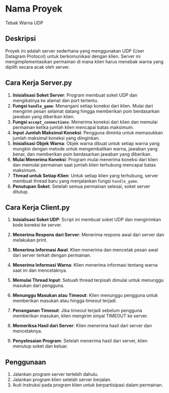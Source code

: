 # Nama Proyek

Tebak Warna UDP

## Deskripsi

Proyek ini adalah server sederhana yang menggunakan UDP (User Datagram Protocol) untuk berkomunikasi dengan klien. Server ini mengimplementasikan permainan di mana klien harus menebak warna yang dipilih secara acak oleh server.

## Cara Kerja Server.py

1. **Inisialisasi Soket Server**: Program membuat soket UDP dan mengikatnya ke alamat dan port tertentu.
2. **Fungsi `handle_game`**: Menangani setiap koneksi dari klien. Mulai dari mengirim pesan selamat datang hingga memberikan poin berdasarkan jawaban yang diberikan klien.
3. **Fungsi `accept_connections`**: Menerima koneksi dari klien dan memulai permainan ketika jumlah klien mencapai batas maksimum.
4. **Input Jumlah Maksimal Koneksi**: Pengguna diminta untuk memasukkan jumlah maksimal koneksi yang diinginkan.
5. **Inisialisasi Objek Warna**: Objek warna dibuat untuk setiap warna yang mungkin dengan metode untuk mengembalikan warna, jawaban yang benar, dan memberikan poin berdasarkan jawaban yang diberikan.
6. **Mulai Menerima Koneksi**: Program mulai menerima koneksi dari klien dan memulai permainan saat jumlah klien terhubung mencapai batas maksimum.
7. **Thread untuk Setiap Klien**: Untuk setiap klien yang terhubung, server membuat thread baru yang menjalankan fungsi `handle_game`.
8. **Penutupan Soket**: Setelah semua permainan selesai, soket server ditutup.

## Cara Kerja Client.py
1. **Inisialisasi Soket UDP**: Script ini membuat soket UDP dan mengirimkan kode koneksi ke server.

2. **Menerima Respons dari Server**: Menerima respons awal dari server dan melakukan print.

3. **Menerima Informasi Awal**: Klien menerima dan mencetak pesan awal dari server terkait dengan permainan.

4. **Menerima Informasi Warna**: Klien menerima informasi tentang warna saat ini dan mencetaknya.

5. **Memulai Thread Input**: Sebuah thread terpisah dimulai untuk menunggu masukan dari pengguna.

6. **Menunggu Masukan atau Timeout**: Klien menunggu pengguna untuk memberikan masukan atau hingga timeout terjadi.

7. **Penanganan Timeout**: Jika timeout terjadi sebelum pengguna memberikan masukan, klien mengirim sinyal TIMEOUT ke server.

8. **Memeriksa Hasil dari Server**: Klien menerima hasil dari server dan mencetaknya.

9. **Penyelesaian Program**: Setelah menerima hasil dari server, klien menutup soket dan keluar.


## Penggunaan

1. Jalankan program server terlebih dahulu.
2. Jalankan program klien setelah server berjalan.
3. Ikuti instruksi pada program klien untuk berpartisipasi dalam permainan.
